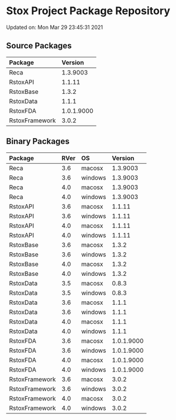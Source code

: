 # Stox Project Package Repository


Updated on: Mon Mar 29 23:45:31 2021
## Source Packages

|Package        |Version    |
|:--------------|:----------|
|Reca           |1.3.9003   |
|RstoxAPI       |1.1.11     |
|RstoxBase      |1.3.2      |
|RstoxData      |1.1.1      |
|RstoxFDA       |1.0.1.9000 |
|RstoxFramework |3.0.2      |

## Binary Packages

|Package        |RVer |OS      |Version    |
|:--------------|:----|:-------|:----------|
|Reca           |3.6  |macosx  |1.3.9003   |
|Reca           |3.6  |windows |1.3.9003   |
|Reca           |4.0  |macosx  |1.3.9003   |
|Reca           |4.0  |windows |1.3.9003   |
|RstoxAPI       |3.6  |macosx  |1.1.11     |
|RstoxAPI       |3.6  |windows |1.1.11     |
|RstoxAPI       |4.0  |macosx  |1.1.11     |
|RstoxAPI       |4.0  |windows |1.1.11     |
|RstoxBase      |3.6  |macosx  |1.3.2      |
|RstoxBase      |3.6  |windows |1.3.2      |
|RstoxBase      |4.0  |macosx  |1.3.2      |
|RstoxBase      |4.0  |windows |1.3.2      |
|RstoxData      |3.5  |macosx  |0.8.3      |
|RstoxData      |3.5  |windows |0.8.3      |
|RstoxData      |3.6  |macosx  |1.1.1      |
|RstoxData      |3.6  |windows |1.1.1      |
|RstoxData      |4.0  |macosx  |1.1.1      |
|RstoxData      |4.0  |windows |1.1.1      |
|RstoxFDA       |3.6  |macosx  |1.0.1.9000 |
|RstoxFDA       |3.6  |windows |1.0.1.9000 |
|RstoxFDA       |4.0  |macosx  |1.0.1.9000 |
|RstoxFDA       |4.0  |windows |1.0.1.9000 |
|RstoxFramework |3.6  |macosx  |3.0.2      |
|RstoxFramework |3.6  |windows |3.0.2      |
|RstoxFramework |4.0  |macosx  |3.0.2      |
|RstoxFramework |4.0  |windows |3.0.2      |
